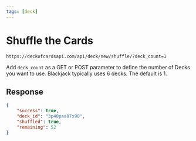 ```yaml
---
tags: [deck]
---
```


# Shuffle the Cards

```
https://deckofcardsapi.com/api/deck/new/shuffle/?deck_count=1
```

Add `deck_count` as a GET or POST parameter to define the number of Decks you want to use. Blackjack typically uses 6 decks. The default is 1.

## Response

```json
{
    "success": true,
    "deck_id": "3p40paa87x90",
    "shuffled": true,
    "remaining": 52
}
```